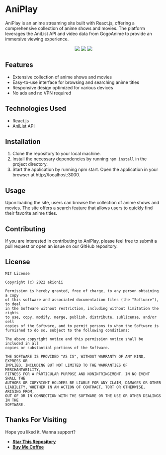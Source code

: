 # AniPlay

AniPlay is an anime streaming site built with React.js, offering a comprehensive collection of anime shows and movies. The platform leverages the AniList API and video data from GogoAnime to provide an immersive viewing experience.

<p align="center">
<a href="#"><img src="https://img.shields.io/badge/react-%2320232a.svg?style=for-the-badge&logo=react&logoColor=%2361DAFB"/></a>
<a href="#"><img src="https://img.shields.io/badge/Express.js-404D59?style=for-the-badge"></a>
<a href="#"><img src="https://img.shields.io/badge/javascript-%23323330.svg?style=for-the-badge&logo=javascript&logoColor=%23F7DF1E"/></a>
</p>

## Features
- Extensive collection of anime shows and movies
- Easy-to-use interface for browsing and searching anime titles
- Responsive design optimized for various devices
- No ads and no VPN required

## Technologies Used
- React.js
- AniList API

## Installation
1) Clone the repository to your local machine.
2) Install the necessary dependencies by running `npm install` in the project directory.
3) Start the application by running npm start.
Open the application in your browser at http://localhost:3000.

## Usage
Upon loading the site, users can browse the collection of anime shows and movies. The site offers a search feature that allows users to quickly find their favorite anime titles.

## Contributing
If you are interested in contributing to AniPlay, please feel free to submit a pull request or open an issue on our GitHub repository.

## License
```
MIT License

Copyright (c) 2022 akionii

Permission is hereby granted, free of charge, to any person obtaining a copy
of this software and associated documentation files (the "Software"), to deal
in the Software without restriction, including without limitation the rights
to use, copy, modify, merge, publish, distribute, sublicense, and/or sell
copies of the Software, and to permit persons to whom the Software is
furnished to do so, subject to the following conditions:

The above copyright notice and this permission notice shall be included in all
copies or substantial portions of the Software.

THE SOFTWARE IS PROVIDED "AS IS", WITHOUT WARRANTY OF ANY KIND, EXPRESS OR
IMPLIED, INCLUDING BUT NOT LIMITED TO THE WARRANTIES OF MERCHANTABILITY,
FITNESS FOR A PARTICULAR PURPOSE AND NONINFRINGEMENT. IN NO EVENT SHALL THE
AUTHORS OR COPYRIGHT HOLDERS BE LIABLE FOR ANY CLAIM, DAMAGES OR OTHER
LIABILITY, WHETHER IN AN ACTION OF CONTRACT, TORT OR OTHERWISE, ARISING FROM,
OUT OF OR IN CONNECTION WITH THE SOFTWARE OR THE USE OR OTHER DEALINGS IN THE
SOFTWARE.
```

## Thanks For Visiting
Hope you liked it. Wanna support?

- **[Star This Repository](https://github.com/snoofox/AniPlay)**
- **[Buy Me Coffee](https://www.buymecoffee.com/snoofox)**
